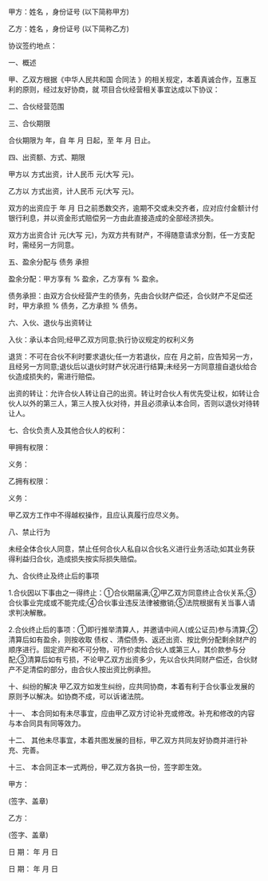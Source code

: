 
 


甲方：姓名 ，身份证号 (以下简称甲方)


乙方：姓名 ，身份证号 (以下简称乙方)


协议签约地点：


一、概述


甲、乙双方根据《中华人民共和国
合同法
》的相关规定，本着真诚合作，互惠互利的原则，经过友好协商，就 项目合伙经营相关事宜达成以下协议：


二、合伙经营范围


三、合伙期限


合伙期限为 年，自 年 月 日起，至 年 月 日止。


四、出资额、方式、期限


甲方以 方式出资，计人民币 元(大写 元)。


乙方以 方式出资，计人民币 元(大写 元)。


双方的出资应于 年 月 日之前悉数交齐，逾期不交或未交齐者，应对应付金额计付银行利息，并以资金形式赔偿另一方由此直接造成的全部经济损失。


双方方出资合计 元(大写 元)，为双方共有财产，不得随意请求分割，任一方支配时，需经另一方同意。


五、盈余分配与
债务
承担


盈余分配：甲方享有 % 盈余，乙方享有 % 盈余。


债务承担：由双方合伙经营产生的债务，先由合伙财产偿还，合伙财产不足偿还时，甲方承担 % 债务，乙方承担 % 债务。


六、入伙、退伙与出资转让


入伙：承认本合同;经甲乙双方同意;执行协议规定的权利义务


退货：不可在合伙不利时要求退伙;任一方若退伙，应在 月之前，应告知另一方，且经另一方同意;退伙后以退伙时财产状况进行结算;未经另一方同意擅自退伙给合伙造成损失的，需进行赔偿。


出资的转让：允许合伙人转让自己的出资。转让时合伙人有优先受让权，如转让合伙人以外的第三人，第三人按入伙对待，并且必须承认本合同，否则以退伙对待转让人。


七、合伙负责人及其他合伙人的权利：


甲拥有权限：


义务：


乙拥有权限：


义务：


甲乙双方工作中不得越权操作，且应认真履行应尽义务。


八、禁止行为


未经全体合伙人同意，禁止任何合伙人私自以合伙名义进行业务活动;如其业务获得利益归合伙，造成损失按实际损失赔偿。


九、合伙终止及终止后的事项


1.合伙因以下事由之一得终止：①合伙期届满;②甲乙双方同意终止合伙关系;③合伙事业完成或不能完成;④合伙事业违反法律被撤销;⑤法院根据有关当事人请求判决解散。


2.合伙终止后的事项：①即行推举清算人，并邀请中间人(或公证员)参与清算;②清算后如有盈余，则按收取
债权
、清偿债务、返还出资、按比例分配剩余财产的顺序进行。固定资产和不可分物，可作价卖给合伙人或第三人，其价款参与分配;③清算后如有亏损，不论甲乙双方出资多少，先以合伙共同财产偿还，合伙财产不足清偿的部分，由合伙人按出资比例承担。


十、纠纷的解决 甲乙双方如发生纠纷，应共同协商，本着有利于合伙事业发展的原则予以解决。如协商不成，可以诉诸法院。


十一、 本合同如有未尽事宜，应由甲乙双方讨论补充或修改。补充和修改的内容与本合同具有同等效力。


十二、 其他未尽事宜，本着共图发展的目标，甲乙双方共同友好协商并进行补充、完善。


十三、 本合同正本一式两份，甲乙双方各执一份，签字即生效。


甲方：


(签字、盖章)


乙方：


(签字、盖章)


日 期： 年 月 日


日 期： 年 月 日
 


 

 
 
 
 
 
  


  
 

  


  


  
 
 
 
 


